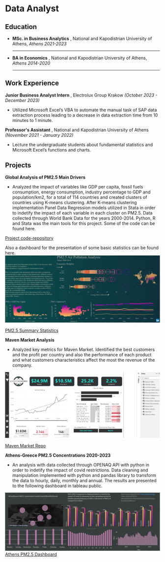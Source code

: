 # Data Analyst

## Education 
- **MSc. in  Business Analytics** , National and Kapodistrian University of Athens, _Athens 2021-2023_

  -----
  
- **BA in Economics** , National and Kapodistrian University of Athens, _Athens 2014-2020_

  -----

## Work Experience
**Junior Business Analyst Intern** , Electrolux Group Krakow  _(October 2023 - December 2023)_
- Utilized Microsoft Excel’s VBA to automate the manual task of SAP data extraction process leading to a
decrease in data extraction time from 10 minutes to 1 minute.

**Professor's Assistant** , National and Kapodistrian University of Athens  _(November 2021 - January 2022)_ 
- Lecture the undergraduate students about fundamental statistics and Microsoft Excel’s functions and
charts. 

## Projects
**Global Analysis of PM2.5 Main Drivers**

- Analyzed the impact of variables like GDP per capita, fossil fuels consumption, energy consumption, industry percentage to GDP and population/km2, for a total of 114 countries and created clusters of countries using K-means clustering. After K-means clustering implementation Panel Data Regression models utilized in Stata in order to indetify the impact of each variable in each cluster on PM2.5. Data collected through World Bank Data for the years 2000-2014. Python, R and Stata was the main tools for this project. Some of the code can be found here.
  
[Project code-repository](https://github.com/Yannishal/Python_projects/tree/main/air_pollution_project)

Also a dashboard for the presentation of some basic statistics can be found here.
![Tableau Statistics Dashboard PM2.5](./images/tableau.png)

[PM2.5 Summary Statistics](https://public.tableau.com/app/profile/ioannis.chal/viz/PM2_5AirPollutionAnalysis2000-2014/PM2_5AirPollution2000-2014)


**Maven Market Analysis**

- Analyzed key metrics for Maven Market. Identified the best customers and the profit per country and also the performance of each product and what customers characteristics affect the most the revenue of the company.

![Maven Market Analysis Dashboard](./images/main_dashboard.png)

[Maven Market Repo](https://github.com/Yannishal/Power_BI_repository)

**Athens-Greece PM2.5 Concentrations 2020-2023**

- An analysis with data collected through OPENAQ API with python in order to indetify the impact of covid restrictions. Data cleaning and manipulation implemented with python and pandas library to transform the data to hourly, daily, monthly and annual. The results are presented to the following dashboard in tableau public.

![Tableau Athens PM2.5 Dashboard](./images/tableau2.png)
[Athens PM2.5 Dashboard](https://public.tableau.com/app/profile/ioannis.chal/viz/AtticaGRPM2_5AirPollution20204-20238/AttikiGRPM2_5)
